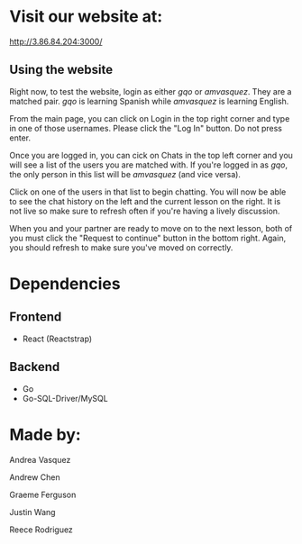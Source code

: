 # Visit our website at:
http://3.86.84.204:3000/

## Using the website
Right now, to test the website, login as either *gqo* or *amvasquez*. They are a matched pair. *gqo* is learning Spanish while *amvasquez* is learning English.

From the main page, you can click on Login in the top right corner and type in one of those usernames. Please click the "Log In" button. Do not press enter.

Once you are logged in, you can cick on Chats in the top left corner and you will see a list of the users you are matched with. If you're logged in as *gqo*, the only person in this list will be *amvasquez* (and vice versa).

Click on one of the users in that list to begin chatting. You will now be able to see the chat history on the left and the current lesson on the right. It is not live so make sure to refresh often if you're having a lively discussion.

When you and your partner are ready to move on to the next lesson, both of you must click the "Request to continue" button in the bottom right. Again, you should refresh to make sure you've moved on correctly.

# Dependencies
## Frontend
* React (Reactstrap)
## Backend
* Go
* Go-SQL-Driver/MySQL

# Made by:
Andrea Vasquez

Andrew Chen

Graeme Ferguson

Justin Wang

Reece Rodriguez
